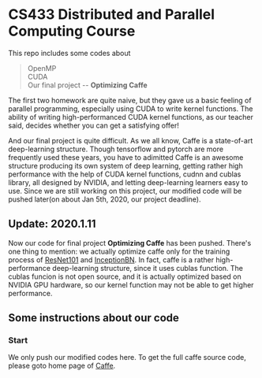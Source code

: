 # CS433 Distributed and Parallel Computing Course
This repo includes some codes about 
> OpenMP \
> CUDA \
> Our final project -- **Optimizing Caffe**

The first two homework are quite naive, but they gave us a basic feeling of parallel programming, especially using CUDA to write kernel functions. The ability of writing high-performanced CUDA kernel functions, as our teacher said, decides whether you can get a satisfying offer!

And our final project is quite difficult. As we all know, Caffe is a state-of-art deep-learning structure. Though tensorflow and pytorch are more frequently used these years, you have to adimitted Caffe is an awesome structure producing its own system of deep learning, getting rather high performance with the help of CUDA kernel functions, cudnn and cublas library, all designed by NVIDIA, and letting deep-learning learners easy to use. Since we are still working on this project, our modified code will be pushed later(on about Jan 5th, 2020, our project deadline).

## Update: 2020.1.11 
Now our code for final project **Optimizing Caffe** has been pushed. There's one thing to mention: we actually optimize caffe only for the training process of [ResNet101](https://github.com/KaimingHe/deep-residual-networks) and [InceptionBN](https://github.com/pertusa/InceptionBN-21K-for-Caffe). In fact, caffe is a rather high-performance deep-learning structure, since it uses cublas function. The cublas funcion is not open source, and it is actually optimized based on NVIDIA GPU hardware, so our kernel function may not be able to get higher performance.

## Some instructions about our code

### Start
We only push our modified codes here. To get the full caffe source code, please goto home page of [Caffe](https://github.com/BVLC/caffe).